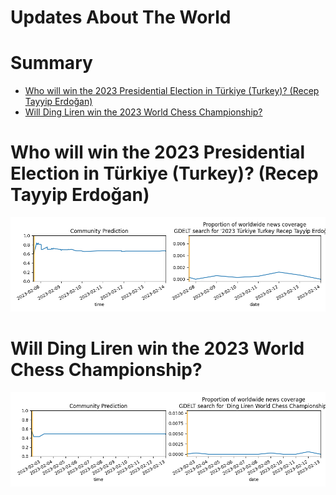 
Updates About The World
=======================

Summary
=======

* [Who will win the 2023 Presidential Election in Türkiye (Turkey)? (Recep Tayyip Erdoğan)](#who-will-win-the-2023-presidential-election-in-trkiye-turkey-recep-tayyip-erdoan)
* [Will Ding Liren win the 2023 World Chess Championship?](#will-ding-liren-win-the-2023-world-chess-championship)

# Who will win the 2023 Presidential Election in Türkiye (Turkey)? (Recep Tayyip Erdoğan)


![Recep Tayyip Erdoğan](assets/03.png)
# Will Ding Liren win the 2023 World Chess Championship?


![Who will become 2023 World Chess Champion?](assets/07.png)